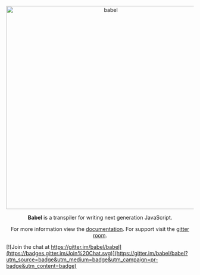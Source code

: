<p align="center">
  <img alt="babel" src="https://raw.githubusercontent.com/babel/logo/master/logo.png" width="546">
</p>

<p align="center">
  <strong>Babel</strong> is a transpiler for writing next generation JavaScript.
</p>

<p align="center">
  For more information view the <a href="https://babeljs.io/">documentation</a>. For
  support visit the <a href="https://gitter.im/babel/babel">gitter room</a>.
</p>


[![Join the chat at https://gitter.im/babel/babel](https://badges.gitter.im/Join%20Chat.svg)](https://gitter.im/babel/babel?utm_source=badge&utm_medium=badge&utm_campaign=pr-badge&utm_content=badge)
